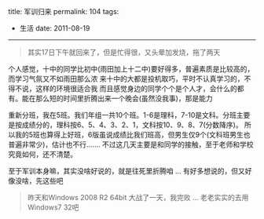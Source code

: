 title: 军训归来
permalink: 104
tags:
  - 生活
date: 2011-08-19
---

> 其实17日下午就回来了，但是忙得很，又头晕加发烧，拖了两天

个人感觉，十中的同学比初中(雨田加上十二中)要好得多，普遍素质是比较高的，而学习气氛又不如雨田那么浓
来十中的大都是投机取巧，平时不认真学习的，不得不说，这样的环境很适合我
而且感觉身边的同学个个是个人才，会什么的都有。能在那么短的时间里折腾出来一个晚会(虽然没我事)，那是能力

重新分班，我在5班。我们年组一共10个班。1-6是理科，7-10是文科。分班主要是按成绩分的，理科按6、5、4、3、2、1，文科按10、9、8、7(分数降序)。
所以我的5班也算得上好班，6版虽说成绩比我们班高，但男生仅9个(文科班男生也普遍非常少)，估计也不行&#8230;&#8230;.
不过这几天主要是和同学的接触，至于老师和学校究竟如何，还不清楚。

至于军训本身嘛，其实没啥好说的，就是往死里折腾咱 ...
有好多想说的，但又好像没啥，先这些吧

> 昨天和Windows 2008 R2 64bit 大战了一天，我完败 ... 老老实实的去用Windows7 32吧
